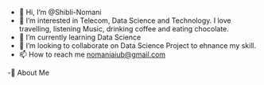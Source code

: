 - 👋 Hi, I’m @Shibli-Nomani
- 👀 I’m interested in Telecom, Data Science and Technology. I love travelling, listening Music, drinking coffee and eating chocolate.
- 🌱 I’m currently learning Data Science
- 💞️ I’m looking to collaborate on Data Science Project to ehnance my skill.
- 📫 How to reach me nomaniaiub@gmail.com

<!---
Shibli-Nomani/Shibli-Nomani is a ✨ special ✨ repository because its `README.md` (this file) appears on your GitHub profile.
You can click the Preview link to take a look at your changes.
--->

-🚀 About Me
